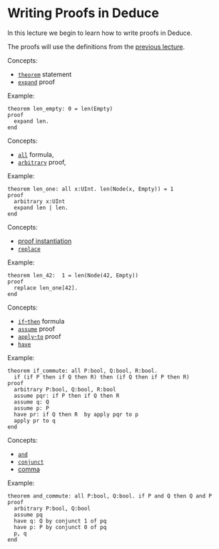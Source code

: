 # Writing Proofs in Deduce

In this lecture we begin to learn how to write proofs in Deduce.

The proofs will use the definitions from the [previous lecture](./deduce-programming.md).

Concepts:
* [`theorem`](https://jsiek.github.io/deduce/pages/reference.html#theorem-statement) statement
* [`expand`](https://jsiek.github.io/deduce/pages/reference.html#expand-proof) proof

Example:
```{.deduce^#len_empty}
theorem len_empty: 0 = len(Empty)
proof
  expand len.
end
```

Concepts:
* [`all`](https://jsiek.github.io/deduce/pages/reference.html#all-universal-quantifier) formula,
* [`arbitrary`](https://jsiek.github.io/deduce/pages/reference.html#arbitrary-forall-introduction) proof,

Example:
```{.deduce^#len_one}
theorem len_one: all x:UInt. len(Node(x, Empty)) = 1
proof
  arbitrary x:UInt
  expand len | len.
end
```

Concepts:
* [proof instantiation](https://jsiek.github.io/deduce/pages/reference.html#instantiation-proof)
* [`replace`](https://jsiek.github.io/deduce/pages/reference.html#replace-proof)

Example:
```{.deduce^#len_42}
theorem len_42:  1 = len(Node(42, Empty))
proof
  replace len_one[42].
end
```

Concepts:
* [`if`-`then`](https://jsiek.github.io/deduce/pages/reference.html#if-then-conditional-formula) formula
* [`assume`](https://jsiek.github.io/deduce/pages/reference.html#assume) proof
* [`apply`-`to`](https://jsiek.github.io/deduce/pages/reference.html#apply-to-proof-modus-ponens) proof
* [`have`](https://jsiek.github.io/deduce/pages/reference.html#have-proof-statement)

Example:
```{.deduce^#if_commute}
theorem if_commute: all P:bool, Q:bool, R:bool.
  if (if P then if Q then R) then (if Q then if P then R)
proof
  arbitrary P:bool, Q:bool, R:bool
  assume pqr: if P then if Q then R
  assume q: Q
  assume p: P
  have pr: if Q then R  by apply pqr to p
  apply pr to q
end  
```


Concepts:
* [`and`](https://jsiek.github.io/deduce/pages/reference.html#and-logical-conjunction)
* [`conjunct`](https://jsiek.github.io/deduce/pages/reference.html#conjunct)
* [comma](https://jsiek.github.io/deduce/pages/reference.html#comma-logical-and-introduction)

Example:
```{.deduce^#and_commute}
theorem and_commute: all P:bool, Q:bool. if P and Q then Q and P
proof
  arbitrary P:bool, Q:bool
  assume pq
  have q: Q by conjunct 1 of pq
  have p: P by conjunct 0 of pq
  p, q
end
```


<!--
```{.deduce^file=DeduceIntroProof.pf}
import UInt
import DeduceProgramming1
import Set

<<len_empty>>
<<len_one>>
<<len_42>>
<<if_commute>>
<<and_commute>>
```
-->




<!--
Defer to later:

* [`suffices`](https://jsiek.github.io/deduce/pages/reference.html#suffices-proof-statement) proof
* [`evaluate`](https://jsiek.github.io/deduce/pages/reference.html#evaluate-proof) proof.

-->